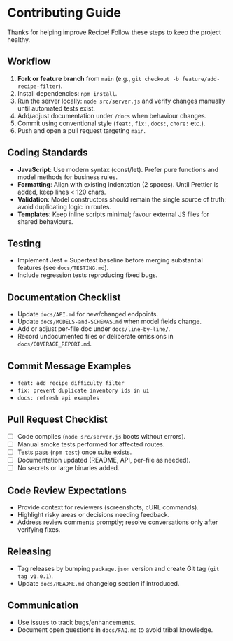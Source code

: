 # Contributing Guide

Thanks for helping improve Recipe! Follow these steps to keep the project healthy.

## Workflow
1. **Fork or feature branch** from `main` (e.g., `git checkout -b feature/add-recipe-filter`).
2. Install dependencies: `npm install`.
3. Run the server locally: `node src/server.js` and verify changes manually until automated tests exist.
4. Add/adjust documentation under `/docs` when behaviour changes.
5. Commit using conventional style (`feat:`, `fix:`, `docs:`, `chore:` etc.).
6. Push and open a pull request targeting `main`.

## Coding Standards
- **JavaScript**: Use modern syntax (const/let). Prefer pure functions and model methods for business rules.
- **Formatting**: Align with existing indentation (2 spaces). Until Prettier is added, keep lines < 120 chars.
- **Validation**: Model constructors should remain the single source of truth; avoid duplicating logic in routes.
- **Templates**: Keep inline scripts minimal; favour external JS files for shared behaviours.

## Testing
- Implement Jest + Supertest baseline before merging substantial features (see `docs/TESTING.md`).
- Include regression tests reproducing fixed bugs.

## Documentation Checklist
- Update `docs/API.md` for new/changed endpoints.
- Update `docs/MODELS-and-SCHEMAS.md` when model fields change.
- Add or adjust per-file doc under `docs/line-by-line/`.
- Record undocumented files or deliberate omissions in `docs/COVERAGE_REPORT.md`.

## Commit Message Examples
- `feat: add recipe difficulty filter`
- `fix: prevent duplicate inventory ids in ui`
- `docs: refresh api examples`

## Pull Request Checklist
- [ ] Code compiles (`node src/server.js` boots without errors).
- [ ] Manual smoke tests performed for affected routes.
- [ ] Tests pass (`npm test`) once suite exists.
- [ ] Documentation updated (README, API, per-file as needed).
- [ ] No secrets or large binaries added.

## Code Review Expectations
- Provide context for reviewers (screenshots, cURL commands).
- Highlight risky areas or decisions needing feedback.
- Address review comments promptly; resolve conversations only after verifying fixes.

## Releasing
- Tag releases by bumping `package.json` version and create Git tag (`git tag v1.0.1`).
- Update `docs/README.md` changelog section if introduced.

## Communication
- Use issues to track bugs/enhancements.
- Document open questions in `docs/FAQ.md` to avoid tribal knowledge.
